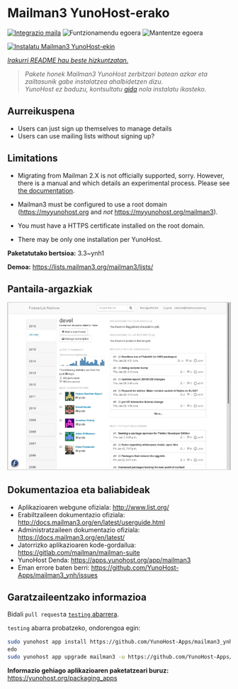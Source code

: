 <!--
Ohart ongi: README hau automatikoki sortu da <https://github.com/YunoHost/apps/tree/master/tools/readme_generator>ri esker
EZ editatu eskuz.
-->

# Mailman3 YunoHost-erako

[![Integrazio maila](https://dash.yunohost.org/integration/mailman3.svg)](https://dash.yunohost.org/appci/app/mailman3) ![Funtzionamendu egoera](https://ci-apps.yunohost.org/ci/badges/mailman3.status.svg) ![Mantentze egoera](https://ci-apps.yunohost.org/ci/badges/mailman3.maintain.svg)

[![Instalatu Mailman3 YunoHost-ekin](https://install-app.yunohost.org/install-with-yunohost.svg)](https://install-app.yunohost.org/?app=mailman3)

*[Irakurri README hau beste hizkuntzatan.](./ALL_README.md)*

> *Pakete honek Mailman3 YunoHost zerbitzari batean azkar eta zailtasunik gabe instalatzea ahalbidetzen dizu.*  
> *YunoHost ez baduzu, kontsultatu [gida](https://yunohost.org/install) nola instalatu ikasteko.*

## Aurreikuspena

* Users can just sign up themselves to manage details
* Users can use mailing lists without signing up?

## Limitations

* Migrating from Mailman 2.X is not officially supported, sorry. However, there is a manual and
  which details an experimental process. Please see [the documentation](https://docs.mailman3.org/en/latest/migration.html).

* Mailman3 must be configured to use a root domain (https://myyunohost.org and *not* https://myyunohost.org/mailman3).

* You must have a HTTPS certificate installed on the root domain.

* There may be only one installation per YunoHost.


**Paketatutako bertsioa:** 3.3~ynh1

**Demoa:** <https://lists.mailman3.org/mailman3/lists/>

## Pantaila-argazkiak

![Mailman3(r)en pantaila-argazkia](./doc/screenshots/screenshot1.webp)

## Dokumentazioa eta baliabideak

- Aplikazioaren webgune ofiziala: <http://www.list.org/>
- Erabiltzaileen dokumentazio ofiziala: <http://docs.mailman3.org/en/latest/userguide.html>
- Administratzaileen dokumentazio ofiziala: <https://docs.mailman3.org/en/latest/>
- Jatorrizko aplikazioaren kode-gordailua: <https://gitlab.com/mailman/mailman-suite>
- YunoHost Denda: <https://apps.yunohost.org/app/mailman3>
- Eman errore baten berri: <https://github.com/YunoHost-Apps/mailman3_ynh/issues>

## Garatzaileentzako informazioa

Bidali `pull request`a [`testing` abarrera](https://github.com/YunoHost-Apps/mailman3_ynh/tree/testing).

`testing` abarra probatzeko, ondorengoa egin:

```bash
sudo yunohost app install https://github.com/YunoHost-Apps/mailman3_ynh/tree/testing --debug
edo
sudo yunohost app upgrade mailman3 -u https://github.com/YunoHost-Apps/mailman3_ynh/tree/testing --debug
```

**Informazio gehiago aplikazioaren paketatzeari buruz:** <https://yunohost.org/packaging_apps>
